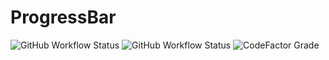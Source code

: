 # ProgressBar

![GitHub Workflow Status](https://img.shields.io/github/actions/workflow/status/matthew-james-laidlaw/ProgressBar/cmake.yml)
![GitHub Workflow Status](https://img.shields.io/github/actions/workflow/status/matthew-james-laidlaw/ProgressBar/coverage.yml)
![CodeFactor Grade](https://img.shields.io/codefactor/grade/github/matthew-james-laidlaw/ProgressBar)
